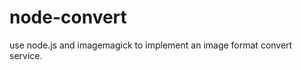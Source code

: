 node-convert
============

use node.js and imagemagick to implement an image format convert service.
